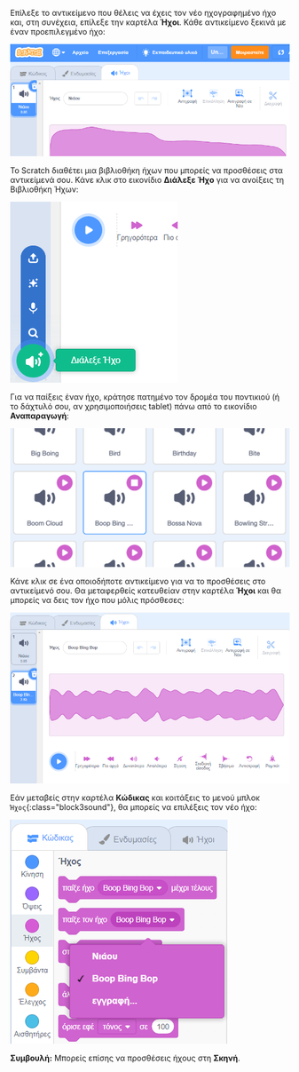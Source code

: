 Επίλεξε το αντικείμενο που θέλεις να έχεις τον νέο ηχογραφημένο ήχο και, στη συνέχεια, επίλεξε την καρτέλα **Ήχοι**. Κάθε αντικείμενο ξεκινά με έναν προεπιλεγμένο ήχο:

![Η καρτέλα Ήχοι ανοίγει στον επεξεργαστή Scratch.](images/sound-tab.png)

Το Scratch διαθέτει μια βιβλιοθήκη ήχων που μπορείς να προσθέσεις στα αντικείμενά σου. Κάνε κλικ στο εικονίδιο **Διάλεξε Ήχο** για να ανοίξεις τη Βιβλιοθήκη Ήχων:

![Το εικονίδιο "Επίλεξε έναν ήχο" επισημασμένο.](images/choose-a-sound-button.png)

Για να παίξεις έναν ήχο, κράτησε πατημένο τον δρομέα του ποντικιού (ή το δάχτυλό σου, αν χρησιμοποιήσεις tablet) πάνω από το εικονίδιο **Αναπαραγωγή**:

![Εικονίδια "Αναπαραγωγή".](images/sound-preview.png)

Κάνε κλικ σε ένα οποιοδήποτε αντικείμενο για να το προσθέσεις στο αντικείμενό σου. Θα μεταφερθείς κατευθείαν στην καρτέλα **Ήχοι** και θα μπορείς να δεις τον ήχο που μόλις πρόσθεσες:

![Ένας ήχος που εισήχθη πρόσφατα στην καρτέλα Ήχοι.](images/new-sound-added.png)

Εάν μεταβείς στην καρτέλα **Κώδικας** και κοιτάξεις το μενού μπλοκ `Ήχος`{:class="block3sound"}, θα μπορείς να επιλέξεις τον νέο ήχο:

![Το μενού μπλοκ «Ήχος» με τον νέο ήχο διαθέσιμο για χρήση ανάμεσα στα μπλοκ.](images/new-sound-block.png)

**Συμβουλή:** Μπορείς επίσης να προσθέσεις ήχους στη **Σκηνή**.
